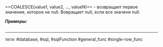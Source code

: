 ==COALESCE(value1, value2, ..., valueN)== - возвращает первое значение, которое не null. Вовращает null, если все значеня null.

***Примеры:***
```sql

```
---
*теги:* #database, #sql, #sqlFunction #general_func #single-row_func 